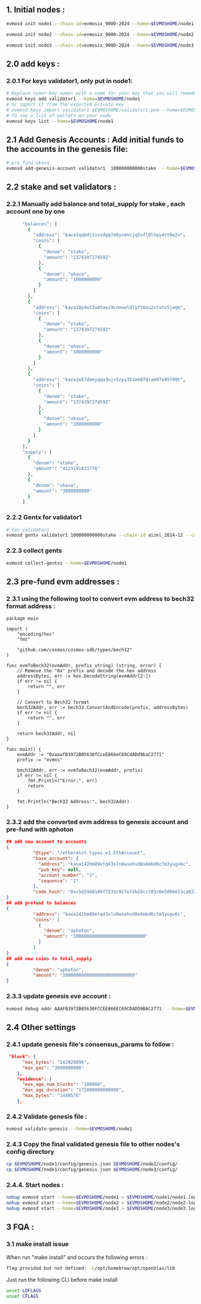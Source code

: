 ## 1. Initial nodes :

```bash
evmosd init node1 --chain-id=evmosix_9000-2024 --home=$EVMOSHOME/node1

evmosd init node2 --chain-id=evmosix_9000-2024 --home=$EVMOSHOME/node2

evmosd init node3 --chain-id=evmosix_9000-2024 --home=$EVMOSHOME/node3
```
## 2.0 add keys :

### 2.0.1 For keys validator1, only put in node1:
```bash 
# Replace <your-key-name> with a name for your key that you will remember, such as validator1, validator2, validator3
evmosd keys add validator1 --home=$EVMOSHOME/node1
# or import it from the exported private key 
# evmosd keys import validator1 $EVMOSHOME/validator1.pem --home=$EVMOSHOME/node1
# To see a list of wallets on your node
evmosd keys list --home=$EVMOSHOME/node1
```

## 2.1 Add Genesis Accounts : Add initial funds to the accounts in the genesis file:

```bash
# pre fund ukava
evmosd add-genesis-account validator1  100000000000stake  --home=$EVMOSHOME/node1

```

## 2.2 stake and set validators :
### 2.2.1 Manually add balance and total_supply for stake , each account one by one
```bash
      "balances": [
        {
          "address": "kava1qqkdj2vvzdgq7e8yzmncjq5nfl0lhpy4rt6e2x",
          "coins": [
            {
              "denom": "stake",
              "amount": "1374397274592"
            },
            {
              "denom": "ukava",
              "amount": "1000000000"
            }
          ]
        },
        {
          "address": "kava18p4et3um5aez9cnmxwld7yft6xu2xtvnv5jwqm",
          "coins": [
            {
              "denom": "stake",
              "amount": "1374397274592"
            },
            {
              "denom": "ukava",
              "amount": "1000000000"
            }
          ]
        },
        {
          "address": "kava1m57dmeyqqa3ujv3zpy353em8fdram97e49789t",
          "coins": [
            {
              "denom": "stake",
              "amount": "1374397274592"
            },
            {
              "denom": "ukava",
              "amount": "1000000000"
            }
          ]
        }
      ],
      "supply": [
        {
          "denom": "stake",
          "amount": "4123191823776"
        },
        {
          "denom": "ukava",
          "amount": "3000000000"
        }
      ]
```
### 2.2.2 Gentx for validator1
```bash
# for validator1
evmosd gentx validator1 100000000000stake --chain-id aizel_2024-12 --commission-rate 0.10 --commission-max-rate 0.20 --commission-max-change-rate 0.01 --min-self-delegation 1 --home=$EVMOSHOME/node1
```

### 2.2.3 collect gents
```bash
evmosd collect-gentxs --home=$EVMOSHOME/node1
```

## 2.3 pre-fund evm addresses :

### 2.3.1 using the following tool to convert evm address to bech32 format address :

```golang
package main

import (
	"encoding/hex"
	"fmt"

	"github.com/cosmos/cosmos-sdk/types/bech32"
)

func evmToBech32(evmAddr, prefix string) (string, error) {
	// Remove the "0x" prefix and decode the hex address
	addressBytes, err := hex.DecodeString(evmAddr[2:])
	if err != nil {
		return "", err
	}

	// Convert to Bech32 format
	bech32Addr, err := bech32.ConvertAndEncode(prefix, addressBytes)
	if err != nil {
		return "", err
	}

	return bech32Addr, nil
}

func main() {
	evmAddr := "0xaaafB3972B05630fCceE866eC69CdADd9baC2771"
	prefix := "evmos"

	bech32Addr, err := evmToBech32(evmAddr, prefix)
	if err != nil {
		fmt.Println("Error:", err)
		return
	}

	fmt.Println("Bech32 Address:", bech32Addr)
}
```

### 2.3.2 add the converted evm address to genesis account and pre-fund with aphoton

```json
## add new account to accounts
{
          "@type": "/ethermint.types.v1.EthAccount",
          "base_account": {
            "address": "kava142hm89etq43sln8wsehvd8x6mkd6cfm3yugv6c",
            "pub_key": null,
            "account_number": "3",
            "sequence": "1"
          },
          "code_hash": "0xc5d2460186f7233c927e7db2dcc703c0e500b653ca82273b7bfad8045d85a470"
}
## add prefund to balances
{
          "address": "kava142hm89etq43sln8wsehvd8x6mkd6cfm3yugv6c",
          "coins": [
            {
              "denom": "aphoton",
              "amount": "100000000000000000000000000"
            }
          ]
}
## add new coins to total_supply
{
          "denom": "aphoton",
          "amount": "100000000000000000000000000"
}
```

### 2.3.3 update genesis eve account :

```bash
evmosd debug addr AAAFB3972B05630FCCEE866EC69CDADD9BAC2771  --home=$EVMOSHOME/node1
```

## 2.4 Other settings

### 2.4.1 update genesis file's consensus_params to follow :

```json
 "block": {
      "max_bytes": "142020096",
      "max_gas": "3000000000"
    },
    "evidence": {
      "max_age_num_blocks": "100000",
      "max_age_duration": "172800000000000",
      "max_bytes": "1448576"
    },
```

### 2.4.2 Validate genesis file :

```bash
evmosd validate-genesis --home=$EVMOSHOME/node1
```
### 2.4.3 Copy the final validated genesis file to other nodes's config directory
```bash
cp $EVMOSHOME/node1/config/genesis.json $EVMOSHOME/node2/config/
cp $EVMOSHOME/node1/config/genesis.json $EVMOSHOME/node3/config/
```

### 2.4.4. Start nodes :
```bash
nohup evmosd start --home=$EVMOSHOME/node1 > $EVMOSHOME/node1/node1.log 2>&1 &
nohup evmosd start --home=$EVMOSHOME/node2 > $EVMOSHOME/node2/node2.log 2>&1 &
nohup evmosd start --home=$EVMOSHOME/node3 > $EVMOSHOME/node3/node3.log 2>&1 &
```

## 3 FQA :

### 3.1 make install issue

When run "make install" and occurs the following errors :

```bash
flag provided but not defined: -L/opt/homebrew/opt/openblas/lib
```

Just run the following CLI before make install

```bash
unset LDFLAGS
unset CFLAGS
```
